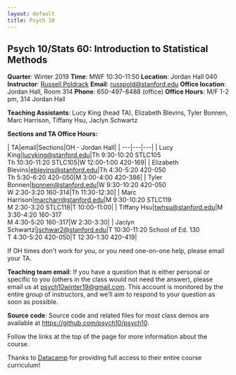 ```yaml
---
layout: default
title: Psych 10
---
```


## Psych 10/Stats 60: Introduction to Statistical Methods

**Quarter**: Winter 2019
**Time**: MWF 10:30-11:50
**Location**: Jordan Hall 040
**Instructor**: [Russell Poldrack](https://profiles.stanford.edu/russell-poldrack)
**Email**: russpold@stanford.edu
**Office location**: Jordan Hall, Room 314
**Phone**: 650-497-8488 (office)
**Office Hours**: M/F 1-2 pm, 314 Jordan Hall

**Teaching Assistants**: Lucy King (head TA), Elizabeth Blevins, Tyler Bonnen, Marc Harrison,
Tiffany Hsu, Jaclyn Schwartz

**Sections and TA Office Hours:**

| TA|email|Sections|OH - Jordan Hall|
| ---|---|---|
| Lucy King|lucyking@stanford.edu|Th 9:30-10:20 STLC105<br>Th 10:30-11:20 STLC105|W 12:00-1:00 420-169|
| Elizabeth Blevins|eblevins@stanford.edu|Th 4:30-5:20 420-050<br>Th 5:30-6:20 420-050|M 3:00-4:00 420-386|
| Tyler Bonnen|bonnen@stanford.edu|W 9:30-10:20 420-050<br>W 2:30-3:20 160-314|Th 11:30-12:30|
| Marc Harrison|marcharr@stanford.edu|M 9:30-10:20 STLC119<br>M 2:30-3:20 STLC118|T 10:00-11:00|
| Tiffany Hsu|twhsu@stanford.edu|M 3:30-4:20 160-317<br>M 4:30-5:20 160-317|W 2:30-3:30|
| Jaclyn Schwartz|jschwar2@stanford.edu|T 10:30-11:20 School of Ed. 130<br>T 4:30-5:20 420-050|T 12:30-1:30 420-419|

If OH times don't work for you, or you need one-on-one help, please email your TA.

**Teaching team email**: If you have a question that is either personal or specific to you (others in the class would not need the answer), please email us at psych10winter19@gmail.com. This account is monitored by the entire group of instructors, and we’ll aim to respond to your question as soon as possible.

**Source code**: Source code and related files for most class demos are available at https://github.com/psych10/psych10.

Follow the links at the top of the page for more information about the course.

Thanks to [Datacamp](https://www.datacamp.com/) for providing full access to their entire course curriculum!
